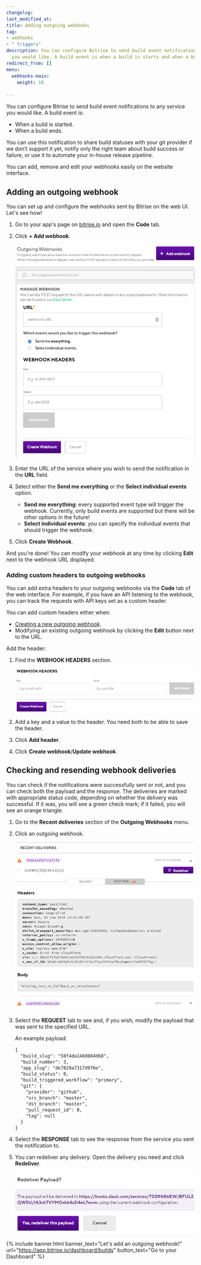 ```yaml
---
changelog:
last_modified_at:
title: Adding outgoing webhooks
tag:
- webhooks
- " triggers"
description: You can configure Bitrise to send build event notifications to any service
  you would like. A build event is when a build is starts and when a build ends.
redirect_from: []
menu:
  webhooks-main:
    weight: 18

---
```

You can configure Bitrise to send build event notifications to any service you would like. A build event is:

* When a build is started.
* When a build ends.

You can use this notification to share build statuses with your git provider if we don’t support it yet, notify only the right team about build success or failure, or use it to automate your in-house release pipeline.

You can add, remove and edit your webhooks easily on the website interface.

## Adding an outgoing webhook

You can set up and configure the webhooks sent by Bitrise on the web UI. Let's see how!

1. Go to your app's page on [bitrise.io](https://www.bitrise.io) and open the **Code** tab.
2. Click **+ Add webhook**.

   ![](/img/outgoing-webhook.png)
3. Enter the URL of the service where you wish to send the notification in the **URL** field.
4. Select either the **Send me everything** or the **Select individual events** option.
   * **Send me everything**: every supported event type will trigger the webhook. Currently, only build events are supported but there will be other options in the future!
   * **Select individual events**: you can specify the individual events that should trigger the webhook.
5. Click **Create Webhook**.

And you're done! You can modify your webhook at any time by clicking **Edit** next to the webhook URL displayed.

### Adding custom headers to outgoing webhooks

You can add extra headers to your outgoing webhooks via the **Code** tab of the web interface. For example, if you have an API listening to the webhook, you can track the requests with API keys set as a custom header.

You can add custom headers either when:

* [Creating a new outgoing webhook](/webhooks/adding-outgoing-webhooks#adding-an-outgoing-webhook).
* Modifying an existing outgoing webhook by clicking the **Edit** button next to the URL.

Add the header:

1. Find the **WEBHOOK HEADERS** section.

   ![](/img/webhook-headers.png)
2. Add a key and a value to the header. You need both to be able to save the header.
3. Click **Add header**.
4. Click **Create webhook**/**Update webhook**.

## Checking and resending webhook deliveries

You can check if the notifications were successfully sent or not, and you can check both the payload and the response. The deliveries are marked with appropriate status code, depending on whether the delivery was successful. If it was, you will see a green check mark; if it failed, you will see an orange triangle.

1. Go to the **Recent deliveries** section of the **Outgoing Webhooks** menu.
2. Click an outgoing webhook.

   ![](/img/response-webhook.png)
3. Select the **REQUEST** tab to see and, if you wish, modify the payload that was sent to the specified URL.

   An example payload:

       {
         "build_slug": "58f4da148d884d68",
         "build_number": 3,
         "app_slug": "de7829a7317d976e",
         "build_status": 0,
         "build_triggered_workflow": "primary",
         "git": {
           "provider": "github",
           "src_branch": "master",
           "dst_branch": "master",
           "pull_request_id": 0,
           "tag": null
         }
       }
4. Select the **RESPONSE** tab to see the response from the service you sent the notification to.
5. You can redeliver any delivery. Open the delivery you need and click **Redeliver**.

   ![](/img/payload-redelivery.png)

{% include banner.html banner_text="Let's add an outgoing webhook!" url="https://app.bitrise.io/dashboard/builds" button_text="Go to your Dashboard" %}